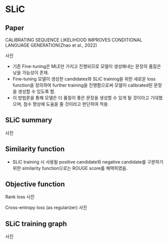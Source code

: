 # SLiC

## Paper
CALIBRATING SEQUENCE LIKELIHOOD IMPROVES CONDITIONAL LANGUAGE GENERATION(Zhao et al., 2022)

사진

- 기존 Fine-tuning은 MLE만 가지고 진행되므로 모델이 생성해내는 문장의 품질은 낮을 가능성이 존재.
- Fine-tuning 모델이 생성한 candidates와 SLiC training을 위한 새로운 loss function을 정의하여  further training을 진행함으로써 모델이 calibrated된 문장을 생성할 수 있도록 함.
- 이 방법론을 통해 모델은 더 품질이 좋은 문장을 생성할 수 있게 될 것이라고 기대했으며, 점수 향상에 도움을 줄 것이라고 판단하여 적용.

## SLiC summary
사진

## Similarity function
- SLiC training 시 사용될 positive candidate와 negative candidate를 구분하기 위한 similarity function으로는 ROUGE score를 채택하였음.

## Objective function
Rank loss
사진

Cross-entropy loss (as regularizer)
사진

## SLiC training graph
사진
